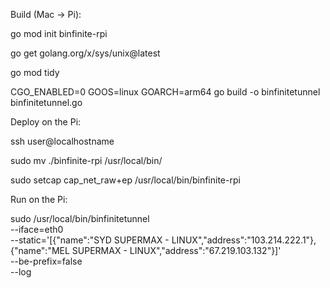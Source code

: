 Build (Mac → Pi):

go mod init binfinite-rpi

go get golang.org/x/sys/unix@latest

go mod tidy

CGO_ENABLED=0 GOOS=linux GOARCH=arm64 go build -o binfinitetunnel binfinitetunnel.go

Deploy on the Pi:

ssh   user@localhostname

sudo mv ./binfinite-rpi /usr/local/bin/

sudo setcap cap_net_raw+ep /usr/local/bin/binfinite-rpi

Run on the Pi:

sudo /usr/local/bin/binfinitetunnel \
  --iface=eth0 \
  --static='[{"name":"SYD SUPERMAX - LINUX","address":"103.214.222.1"},{"name":"MEL SUPERMAX - LINUX","address":"67.219.103.132"}]' \
  --be-prefix=false \
  --log


